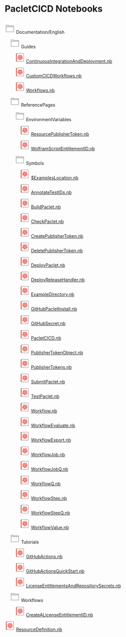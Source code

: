 # PacletCICD Notebooks

![Directory Icon](.github/images/dir.svg) Documentation/English  
&nbsp;&nbsp;&nbsp;&nbsp;![Directory Icon](.github/images/dir.svg) Guides  
&nbsp;&nbsp;&nbsp;&nbsp;&nbsp;&nbsp;&nbsp;&nbsp;![Notebook Icon](.github/images/nb.svg) [ContinuousIntegrationAndDeployment.nb](https://www.wolframcloud.com/view?url=https%3A%2F%2Fraw.githubusercontent.com%2Frhennigan%2FPacletCICD%2Fmain%2FDocumentation%2FEnglish%2FGuides%2FContinuousIntegrationAndDeployment.nb)  
&nbsp;&nbsp;&nbsp;&nbsp;&nbsp;&nbsp;&nbsp;&nbsp;![Notebook Icon](.github/images/nb.svg) [CustomCICDWorkflows.nb](https://www.wolframcloud.com/view?url=https%3A%2F%2Fraw.githubusercontent.com%2Frhennigan%2FPacletCICD%2Fmain%2FDocumentation%2FEnglish%2FGuides%2FCustomCICDWorkflows.nb)  
&nbsp;&nbsp;&nbsp;&nbsp;&nbsp;&nbsp;&nbsp;&nbsp;![Notebook Icon](.github/images/nb.svg) [Workflows.nb](https://www.wolframcloud.com/view?url=https%3A%2F%2Fraw.githubusercontent.com%2Frhennigan%2FPacletCICD%2Fmain%2FDocumentation%2FEnglish%2FGuides%2FWorkflows.nb)  
&nbsp;&nbsp;&nbsp;&nbsp;![Directory Icon](.github/images/dir.svg) ReferencePages  
&nbsp;&nbsp;&nbsp;&nbsp;&nbsp;&nbsp;&nbsp;&nbsp;![Directory Icon](.github/images/dir.svg) EnvironmentVariables  
&nbsp;&nbsp;&nbsp;&nbsp;&nbsp;&nbsp;&nbsp;&nbsp;&nbsp;&nbsp;&nbsp;&nbsp;![Notebook Icon](.github/images/nb.svg) [ResourcePublisherToken.nb](https://www.wolframcloud.com/view?url=https%3A%2F%2Fraw.githubusercontent.com%2Frhennigan%2FPacletCICD%2Fmain%2FDocumentation%2FEnglish%2FReferencePages%2FEnvironmentVariables%2FResourcePublisherToken.nb)  
&nbsp;&nbsp;&nbsp;&nbsp;&nbsp;&nbsp;&nbsp;&nbsp;&nbsp;&nbsp;&nbsp;&nbsp;![Notebook Icon](.github/images/nb.svg) [WolframScriptEntitlementID.nb](https://www.wolframcloud.com/view?url=https%3A%2F%2Fraw.githubusercontent.com%2Frhennigan%2FPacletCICD%2Fmain%2FDocumentation%2FEnglish%2FReferencePages%2FEnvironmentVariables%2FWolframScriptEntitlementID.nb)  
&nbsp;&nbsp;&nbsp;&nbsp;&nbsp;&nbsp;&nbsp;&nbsp;![Directory Icon](.github/images/dir.svg) Symbols  
&nbsp;&nbsp;&nbsp;&nbsp;&nbsp;&nbsp;&nbsp;&nbsp;&nbsp;&nbsp;&nbsp;&nbsp;![Notebook Icon](.github/images/nb.svg) [$ExamplesLocation.nb](https://www.wolframcloud.com/view?url=https%3A%2F%2Fraw.githubusercontent.com%2Frhennigan%2FPacletCICD%2Fmain%2FDocumentation%2FEnglish%2FReferencePages%2FSymbols%2F%2524ExamplesLocation.nb)  
&nbsp;&nbsp;&nbsp;&nbsp;&nbsp;&nbsp;&nbsp;&nbsp;&nbsp;&nbsp;&nbsp;&nbsp;![Notebook Icon](.github/images/nb.svg) [AnnotateTestIDs.nb](https://www.wolframcloud.com/view?url=https%3A%2F%2Fraw.githubusercontent.com%2Frhennigan%2FPacletCICD%2Fmain%2FDocumentation%2FEnglish%2FReferencePages%2FSymbols%2FAnnotateTestIDs.nb)  
&nbsp;&nbsp;&nbsp;&nbsp;&nbsp;&nbsp;&nbsp;&nbsp;&nbsp;&nbsp;&nbsp;&nbsp;![Notebook Icon](.github/images/nb.svg) [BuildPaclet.nb](https://www.wolframcloud.com/view?url=https%3A%2F%2Fraw.githubusercontent.com%2Frhennigan%2FPacletCICD%2Fmain%2FDocumentation%2FEnglish%2FReferencePages%2FSymbols%2FBuildPaclet.nb)  
&nbsp;&nbsp;&nbsp;&nbsp;&nbsp;&nbsp;&nbsp;&nbsp;&nbsp;&nbsp;&nbsp;&nbsp;![Notebook Icon](.github/images/nb.svg) [CheckPaclet.nb](https://www.wolframcloud.com/view?url=https%3A%2F%2Fraw.githubusercontent.com%2Frhennigan%2FPacletCICD%2Fmain%2FDocumentation%2FEnglish%2FReferencePages%2FSymbols%2FCheckPaclet.nb)  
&nbsp;&nbsp;&nbsp;&nbsp;&nbsp;&nbsp;&nbsp;&nbsp;&nbsp;&nbsp;&nbsp;&nbsp;![Notebook Icon](.github/images/nb.svg) [CreatePublisherToken.nb](https://www.wolframcloud.com/view?url=https%3A%2F%2Fraw.githubusercontent.com%2Frhennigan%2FPacletCICD%2Fmain%2FDocumentation%2FEnglish%2FReferencePages%2FSymbols%2FCreatePublisherToken.nb)  
&nbsp;&nbsp;&nbsp;&nbsp;&nbsp;&nbsp;&nbsp;&nbsp;&nbsp;&nbsp;&nbsp;&nbsp;![Notebook Icon](.github/images/nb.svg) [DeletePublisherToken.nb](https://www.wolframcloud.com/view?url=https%3A%2F%2Fraw.githubusercontent.com%2Frhennigan%2FPacletCICD%2Fmain%2FDocumentation%2FEnglish%2FReferencePages%2FSymbols%2FDeletePublisherToken.nb)  
&nbsp;&nbsp;&nbsp;&nbsp;&nbsp;&nbsp;&nbsp;&nbsp;&nbsp;&nbsp;&nbsp;&nbsp;![Notebook Icon](.github/images/nb.svg) [DeployPaclet.nb](https://www.wolframcloud.com/view?url=https%3A%2F%2Fraw.githubusercontent.com%2Frhennigan%2FPacletCICD%2Fmain%2FDocumentation%2FEnglish%2FReferencePages%2FSymbols%2FDeployPaclet.nb)  
&nbsp;&nbsp;&nbsp;&nbsp;&nbsp;&nbsp;&nbsp;&nbsp;&nbsp;&nbsp;&nbsp;&nbsp;![Notebook Icon](.github/images/nb.svg) [DeployReleaseHandler.nb](https://www.wolframcloud.com/view?url=https%3A%2F%2Fraw.githubusercontent.com%2Frhennigan%2FPacletCICD%2Fmain%2FDocumentation%2FEnglish%2FReferencePages%2FSymbols%2FDeployReleaseHandler.nb)  
&nbsp;&nbsp;&nbsp;&nbsp;&nbsp;&nbsp;&nbsp;&nbsp;&nbsp;&nbsp;&nbsp;&nbsp;![Notebook Icon](.github/images/nb.svg) [ExampleDirectory.nb](https://www.wolframcloud.com/view?url=https%3A%2F%2Fraw.githubusercontent.com%2Frhennigan%2FPacletCICD%2Fmain%2FDocumentation%2FEnglish%2FReferencePages%2FSymbols%2FExampleDirectory.nb)  
&nbsp;&nbsp;&nbsp;&nbsp;&nbsp;&nbsp;&nbsp;&nbsp;&nbsp;&nbsp;&nbsp;&nbsp;![Notebook Icon](.github/images/nb.svg) [GitHubPacletInstall.nb](https://www.wolframcloud.com/view?url=https%3A%2F%2Fraw.githubusercontent.com%2Frhennigan%2FPacletCICD%2Fmain%2FDocumentation%2FEnglish%2FReferencePages%2FSymbols%2FGitHubPacletInstall.nb)  
&nbsp;&nbsp;&nbsp;&nbsp;&nbsp;&nbsp;&nbsp;&nbsp;&nbsp;&nbsp;&nbsp;&nbsp;![Notebook Icon](.github/images/nb.svg) [GitHubSecret.nb](https://www.wolframcloud.com/view?url=https%3A%2F%2Fraw.githubusercontent.com%2Frhennigan%2FPacletCICD%2Fmain%2FDocumentation%2FEnglish%2FReferencePages%2FSymbols%2FGitHubSecret.nb)  
&nbsp;&nbsp;&nbsp;&nbsp;&nbsp;&nbsp;&nbsp;&nbsp;&nbsp;&nbsp;&nbsp;&nbsp;![Notebook Icon](.github/images/nb.svg) [PacletCICD.nb](https://www.wolframcloud.com/view?url=https%3A%2F%2Fraw.githubusercontent.com%2Frhennigan%2FPacletCICD%2Fmain%2FDocumentation%2FEnglish%2FReferencePages%2FSymbols%2FPacletCICD.nb)  
&nbsp;&nbsp;&nbsp;&nbsp;&nbsp;&nbsp;&nbsp;&nbsp;&nbsp;&nbsp;&nbsp;&nbsp;![Notebook Icon](.github/images/nb.svg) [PublisherTokenObject.nb](https://www.wolframcloud.com/view?url=https%3A%2F%2Fraw.githubusercontent.com%2Frhennigan%2FPacletCICD%2Fmain%2FDocumentation%2FEnglish%2FReferencePages%2FSymbols%2FPublisherTokenObject.nb)  
&nbsp;&nbsp;&nbsp;&nbsp;&nbsp;&nbsp;&nbsp;&nbsp;&nbsp;&nbsp;&nbsp;&nbsp;![Notebook Icon](.github/images/nb.svg) [PublisherTokens.nb](https://www.wolframcloud.com/view?url=https%3A%2F%2Fraw.githubusercontent.com%2Frhennigan%2FPacletCICD%2Fmain%2FDocumentation%2FEnglish%2FReferencePages%2FSymbols%2FPublisherTokens.nb)  
&nbsp;&nbsp;&nbsp;&nbsp;&nbsp;&nbsp;&nbsp;&nbsp;&nbsp;&nbsp;&nbsp;&nbsp;![Notebook Icon](.github/images/nb.svg) [SubmitPaclet.nb](https://www.wolframcloud.com/view?url=https%3A%2F%2Fraw.githubusercontent.com%2Frhennigan%2FPacletCICD%2Fmain%2FDocumentation%2FEnglish%2FReferencePages%2FSymbols%2FSubmitPaclet.nb)  
&nbsp;&nbsp;&nbsp;&nbsp;&nbsp;&nbsp;&nbsp;&nbsp;&nbsp;&nbsp;&nbsp;&nbsp;![Notebook Icon](.github/images/nb.svg) [TestPaclet.nb](https://www.wolframcloud.com/view?url=https%3A%2F%2Fraw.githubusercontent.com%2Frhennigan%2FPacletCICD%2Fmain%2FDocumentation%2FEnglish%2FReferencePages%2FSymbols%2FTestPaclet.nb)  
&nbsp;&nbsp;&nbsp;&nbsp;&nbsp;&nbsp;&nbsp;&nbsp;&nbsp;&nbsp;&nbsp;&nbsp;![Notebook Icon](.github/images/nb.svg) [Workflow.nb](https://www.wolframcloud.com/view?url=https%3A%2F%2Fraw.githubusercontent.com%2Frhennigan%2FPacletCICD%2Fmain%2FDocumentation%2FEnglish%2FReferencePages%2FSymbols%2FWorkflow.nb)  
&nbsp;&nbsp;&nbsp;&nbsp;&nbsp;&nbsp;&nbsp;&nbsp;&nbsp;&nbsp;&nbsp;&nbsp;![Notebook Icon](.github/images/nb.svg) [WorkflowEvaluate.nb](https://www.wolframcloud.com/view?url=https%3A%2F%2Fraw.githubusercontent.com%2Frhennigan%2FPacletCICD%2Fmain%2FDocumentation%2FEnglish%2FReferencePages%2FSymbols%2FWorkflowEvaluate.nb)  
&nbsp;&nbsp;&nbsp;&nbsp;&nbsp;&nbsp;&nbsp;&nbsp;&nbsp;&nbsp;&nbsp;&nbsp;![Notebook Icon](.github/images/nb.svg) [WorkflowExport.nb](https://www.wolframcloud.com/view?url=https%3A%2F%2Fraw.githubusercontent.com%2Frhennigan%2FPacletCICD%2Fmain%2FDocumentation%2FEnglish%2FReferencePages%2FSymbols%2FWorkflowExport.nb)  
&nbsp;&nbsp;&nbsp;&nbsp;&nbsp;&nbsp;&nbsp;&nbsp;&nbsp;&nbsp;&nbsp;&nbsp;![Notebook Icon](.github/images/nb.svg) [WorkflowJob.nb](https://www.wolframcloud.com/view?url=https%3A%2F%2Fraw.githubusercontent.com%2Frhennigan%2FPacletCICD%2Fmain%2FDocumentation%2FEnglish%2FReferencePages%2FSymbols%2FWorkflowJob.nb)  
&nbsp;&nbsp;&nbsp;&nbsp;&nbsp;&nbsp;&nbsp;&nbsp;&nbsp;&nbsp;&nbsp;&nbsp;![Notebook Icon](.github/images/nb.svg) [WorkflowJobQ.nb](https://www.wolframcloud.com/view?url=https%3A%2F%2Fraw.githubusercontent.com%2Frhennigan%2FPacletCICD%2Fmain%2FDocumentation%2FEnglish%2FReferencePages%2FSymbols%2FWorkflowJobQ.nb)  
&nbsp;&nbsp;&nbsp;&nbsp;&nbsp;&nbsp;&nbsp;&nbsp;&nbsp;&nbsp;&nbsp;&nbsp;![Notebook Icon](.github/images/nb.svg) [WorkflowQ.nb](https://www.wolframcloud.com/view?url=https%3A%2F%2Fraw.githubusercontent.com%2Frhennigan%2FPacletCICD%2Fmain%2FDocumentation%2FEnglish%2FReferencePages%2FSymbols%2FWorkflowQ.nb)  
&nbsp;&nbsp;&nbsp;&nbsp;&nbsp;&nbsp;&nbsp;&nbsp;&nbsp;&nbsp;&nbsp;&nbsp;![Notebook Icon](.github/images/nb.svg) [WorkflowStep.nb](https://www.wolframcloud.com/view?url=https%3A%2F%2Fraw.githubusercontent.com%2Frhennigan%2FPacletCICD%2Fmain%2FDocumentation%2FEnglish%2FReferencePages%2FSymbols%2FWorkflowStep.nb)  
&nbsp;&nbsp;&nbsp;&nbsp;&nbsp;&nbsp;&nbsp;&nbsp;&nbsp;&nbsp;&nbsp;&nbsp;![Notebook Icon](.github/images/nb.svg) [WorkflowStepQ.nb](https://www.wolframcloud.com/view?url=https%3A%2F%2Fraw.githubusercontent.com%2Frhennigan%2FPacletCICD%2Fmain%2FDocumentation%2FEnglish%2FReferencePages%2FSymbols%2FWorkflowStepQ.nb)  
&nbsp;&nbsp;&nbsp;&nbsp;&nbsp;&nbsp;&nbsp;&nbsp;&nbsp;&nbsp;&nbsp;&nbsp;![Notebook Icon](.github/images/nb.svg) [WorkflowValue.nb](https://www.wolframcloud.com/view?url=https%3A%2F%2Fraw.githubusercontent.com%2Frhennigan%2FPacletCICD%2Fmain%2FDocumentation%2FEnglish%2FReferencePages%2FSymbols%2FWorkflowValue.nb)  
&nbsp;&nbsp;&nbsp;&nbsp;![Directory Icon](.github/images/dir.svg) Tutorials  
&nbsp;&nbsp;&nbsp;&nbsp;&nbsp;&nbsp;&nbsp;&nbsp;![Notebook Icon](.github/images/nb.svg) [GitHubActions.nb](https://www.wolframcloud.com/view?url=https%3A%2F%2Fraw.githubusercontent.com%2Frhennigan%2FPacletCICD%2Fmain%2FDocumentation%2FEnglish%2FTutorials%2FGitHubActions.nb)  
&nbsp;&nbsp;&nbsp;&nbsp;&nbsp;&nbsp;&nbsp;&nbsp;![Notebook Icon](.github/images/nb.svg) [GitHubActionsQuickStart.nb](https://www.wolframcloud.com/view?url=https%3A%2F%2Fraw.githubusercontent.com%2Frhennigan%2FPacletCICD%2Fmain%2FDocumentation%2FEnglish%2FTutorials%2FGitHubActionsQuickStart.nb)  
&nbsp;&nbsp;&nbsp;&nbsp;&nbsp;&nbsp;&nbsp;&nbsp;![Notebook Icon](.github/images/nb.svg) [LicenseEntitlementsAndRepositorySecrets.nb](https://www.wolframcloud.com/view?url=https%3A%2F%2Fraw.githubusercontent.com%2Frhennigan%2FPacletCICD%2Fmain%2FDocumentation%2FEnglish%2FTutorials%2FLicenseEntitlementsAndRepositorySecrets.nb)  
&nbsp;&nbsp;&nbsp;&nbsp;![Directory Icon](.github/images/dir.svg) Workflows  
&nbsp;&nbsp;&nbsp;&nbsp;&nbsp;&nbsp;&nbsp;&nbsp;![Notebook Icon](.github/images/nb.svg) [CreateALicenseEntitlementID.nb](https://www.wolframcloud.com/view?url=https%3A%2F%2Fraw.githubusercontent.com%2Frhennigan%2FPacletCICD%2Fmain%2FDocumentation%2FEnglish%2FWorkflows%2FCreateALicenseEntitlementID.nb)  
![Notebook Icon](.github/images/nb.svg) [ResourceDefinition.nb](https://www.wolframcloud.com/view?url=https%3A%2F%2Fraw.githubusercontent.com%2Frhennigan%2FPacletCICD%2Fmain%2FResourceDefinition.nb)